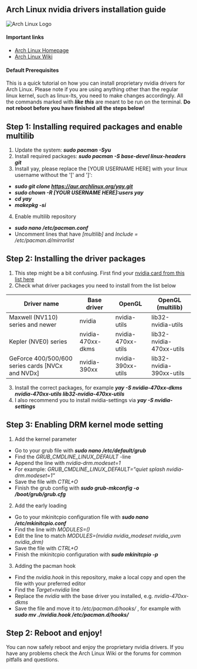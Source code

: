 ## Arch Linux nvidia drivers installation guide
![Arch Linux Logo](https://archlinux.org/static/logos/archlinux-logo-dark-90dpi.ebdee92a15b3.png)  

#### Important links
- [Arch Linux Homepage](https://archlinux.org/ "Arch Linux Homepage")
- [Arch Linux Wiki](https://wiki.archlinux.org/ "Arch Wiki")

#### Default Prerequisites
This is a quick tutorial on how you can install proprietary nvidia drivers for Arch Linux. Please note if you are using anything other than the regular linux kernel, such as linux-lts, you need to make changes accordingly. All the commands marked with ***like this*** are meant to be run on the terminal. **Do not reboot before you have finished all the steps below!**

## Step 1: Installing required packages and enable multilib
1. Update the system: ***sudo pacman -Syu***
2. Install required packages: ***sudo pacman -S base-devel linux-headers git***
3. Install yay, please replace the [YOUR USERNAME HERE] with your linux username without the '[' and ']':
- ***sudo git clone https://aur.archlinux.org/yay.git***
- ***sudo chown -R [YOUR USERNAME HERE]:users yay***
- ***cd yay***
- ***makepkg -si***
4. Enable multilib repository
- ***sudo nano /etc/pacman.conf***
- Uncomment lines that have *[multilib]* and *Include = /etc/pacman.d/mirrorlist*

## Step 2: Installing the driver packages
1. This step might be a bit confusing. First find your [nvidia card from this list here](https://nouveau.freedesktop.org/CodeNames.html)
2. Check what driver packages you need to install from the list below

| Driver name  | Base driver | OpenGL | OpenGL (multilib) |
| ------------- | ------------- | ------------- |  ------------ | 
| Maxwell (NV110) series and newer  | nvidia | nvidia-utils | lib32-nvidia-utils |
| Kepler (NVE0) series  | nvidia-470xx-dkms  | nvidia-470xx-utils | lib32-nvidia-470xx-utils |
| GeForce 400/500/600 series cards [NVCx and NVDx] | nvidia-390xx  | nvidia-390xx-utils  | lib32-nvidia-390xx-utils |

3. Install the correct packages, for example ***yay -S nvidia-470xx-dkms nvidia-470xx-utils lib32-nvidia-470xx-utils***
4. I also recommend you to install nvidia-settings via ***yay -S nvidia-settings***

## Step 3: Enabling DRM kernel mode setting
1. Add the kernel parameter
- Go to your grub file with ***sudo nano /etc/default/grub***
- Find the *GRUB_CMDLINE_LINUX_DEFAULT* -line
- Append the line with *nvidia-drm.modeset=1*
- For example: *GRUB_CMDLINE_LINUX_DEFAULT="quiet splash nvidia-drm.modeset=1"*
- Save the file with *CTRL+O*
- Finish the grub config with ***sudo grub-mkconfig -o /boot/grub/grub.cfg***
2. Add the early loading
- Go to your mkinitcpio configuration file with ***sudo nano /etc/mkinitcpio.conf***
- Find the line with *MODULES=()*
- Edit the line to match *MODULES=(nvidia nvidia_modeset nvidia_uvm nvidia_drm)*
- Save the file with *CTRL+O*
- Finish the mkinitcpio configuration with ***sudo mkinitcpio -p***
3. Adding the pacman hook
- Find the *nvidia.hook* in this repository, make a local copy and open the file with your preferred editor
- Find the *Target=nvidia* line
- Replace the *nvidia* with the base driver you installed, e.g. *nvidia-470xx-dkms*
- Save the file and move it to */etc/pacman.d/hooks/* , for example with ***sudo mv ./nvidia.hook /etc/pacman.d/hooks/***

## Step 2: Reboot and enjoy!
You can now safely reboot and enjoy the proprietary nvidia drivers. If you have any problems check the Arch Linux Wiki or the forums for common pitfalls and questions.
